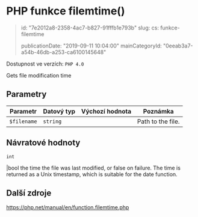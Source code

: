 PHP funkce filemtime()
======================

> id: "7e2012a8-2358-4ac7-b827-91fffb1e793b"
> slug:
> 	cs: funkce-filemtime
> 
> publicationDate: "2019-09-11 10:04:00"
> mainCategoryId: "0eeab3a7-a54b-46db-a253-ca6100145648"

Dostupnost ve verzích: `PHP 4.0`

Gets file modification time


Parametry
--------------

| Parametr | Datový typ | Výchozí hodnota | Poznámka |
|-----|-----|-----|-----|
| `$filename` | `string` |  | Path to the file. |


Návratové hodnoty
----------------

`int`

|bool the time the file was last modified, or false on failure.
The time is returned as a Unix timestamp, which is
suitable for the date function.

Další zdroje
------------

https://php.net/manual/en/function.filemtime.php
